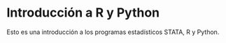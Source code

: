 # Introducción a R y Python
Esto es una introducción a los programas estadísticos STATA, R y Python.


